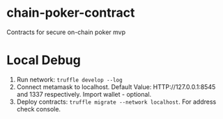 # chain-poker-contract
Contracts for secure on-chain poker mvp

# Local Debug
1. Run network: `truffle develop --log`
2. Connect metamask to localhost. Default Value: HTTP://127.0.0.1:8545 and 1337 respectively. Import wallet - optional.
3. Deploy contracts: `truffle migrate --network localhost`. For address check console.
